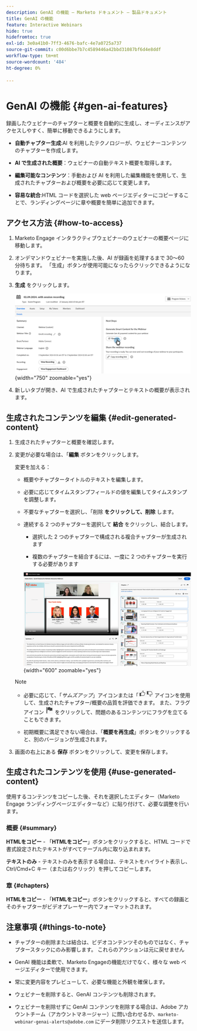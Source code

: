 ```yaml
---
description: GenAI の機能 – Marketo ドキュメント – 製品ドキュメント
title: GenAI の機能
feature: Interactive Webinars
hide: true
hidefromtoc: true
exl-id: 3e0a41b0-7ff3-4676-bafc-4e7a0725a737
source-git-commit: c00d6bbe7b7c4589446a42bbd31087bf6d4e8ddf
workflow-type: tm+mt
source-wordcount: '484'
ht-degree: 0%

---
```


# GenAI の機能 {#gen-ai-features}

録画したウェビナーのチャプターと概要を自動的に生成し、オーディエンスがアクセスしやすく、簡単に移動できるようにします。

* **自動チャプター生成**:AI を利用したテクノロジーが、ウェビナーコンテンツのチャプターを作成します。

* **AI で生成された概要**：ウェビナーの自動テキスト概要を取得します。

* **編集可能なコンテンツ**：手動および AI を利用した編集機能を使用して、生成されたチャプターおよび概要を必要に応じて変更します。

* **容易な統合**:HTML コードを選択した web ページエディターにコピーすることで、ランディングページに章や概要を簡単に追加できます。

## アクセス方法 {#how-to-access}

1. Marketo Engage インタラクティブウェビナーのウェビナーの概要ページに移動します。

1. オンデマンドウェビナーを実施した後、AI が録画を処理するまで 30～60 分待ちます。 「生成」ボタンが使用可能になったらクリックできるようになります。

1. **生成** をクリックします。

   ![](assets/gen-ai-features-1.png){width="750" zoomable="yes"}

1. 新しいタブが開き、AI で生成されたチャプターとテキストの概要が表示されます。

## 生成されたコンテンツを編集 {#edit-generated-content}

1. 生成されたチャプターと概要を確認します。

1. 変更が必要な場合は、「**編集** ボタンをクリックします。

   変更を加える：

   * 概要やチャプタータイトルのテキストを編集します。

   * 必要に応じてタイムスタンプフィールドの値を編集してタイムスタンプを調整します。

   * 不要なチャプターを選択し、「削除 **をクリックして、削除** します。

   * 連続する 2 つのチャプターを選択して **結合** をクリックし、結合します。

      * 選択した 2 つのチャプターで構成される複合チャプターが生成されます

      * 複数のチャプターを結合するには、一度に 2 つのチャプターを実行する必要があります

     ![](assets/gen-ai-features-2.png){width="600" zoomable="yes"}

   >[!NOTE]
   >
   >* 必要に応じて、「_サムズアップ_」アイコンまたは「![ サムズアップ _」アイコンまたは「_ サムズダウン ](assets/icon-thumbs-up.png)![ サムズダウンアイコン ](assets/icon-thumbs-down.png) アイコンを使用して、生成されたチャプター/概要の品質を評価できます。 また、フラグアイコン ![ フラグアイコン ](assets/icon-flag.png) をクリックして、問題のあるコンテンツにフラグを立てることもできます。
   >
   >* 初期概要に満足できない場合は、「**概要を再生成**」ボタンをクリックすると、別のバージョンが生成されます。

1. 画面の右上にある **保存** ボタンをクリックして、変更を保存します。

## 生成されたコンテンツを使用 {#use-generated-content}

使用するコンテンツをコピーした後、それを選択したエディター（Marketo Engage ランディングページエディターなど）に貼り付けて、必要な調整を行います。

### 概要 {#summary}

**HTMLをコピー** - 「**HTMLをコピー**」ボタンをクリックすると、HTML コードで書式設定されたテキストがすべてテーブル内に取り込まれます。

**テキストのみ** - テキストのみを表示する場合は、テキストをハイライト表示し、Ctrl/Cmd+C キー（または右クリック）を押してコピーします。

### 章 {#chapters}

**HTMLをコピー** - 「**HTMLをコピー**」ボタンをクリックすると、すべての録画とそのチャプターがビデオプレーヤー内でフォーマットされます。

## 注意事項 {#things-to-note}

* チャプターの削除または結合は、ビデオコンテンツそのものではなく、チャプタースタックにのみ影響します。 これらのアクションは元に戻せません

* GenAI 機能は柔軟で、Marketo Engageの機能だけでなく、様々な web ページエディターで使用できます。

* 常に変更内容をプレビューして、必要な機能と外観を確保します。

* ウェビナーを削除すると、GenAI コンテンツも削除されます。

* ウェビナーを削除せずに GenAI コンテンツを削除する場合は、Adobe アカウントチーム（アカウントマネージャー）に問い合わせるか、`marketo-webinar-genai-alerts@adobe.com` にデータ削除リクエストを送信します。
